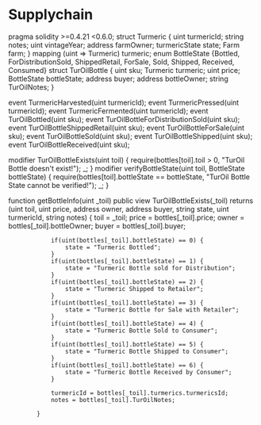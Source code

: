 # Supplychain
pragma solidity >=0.4.21 <0.6.0;
struct Turmeric {
    uint turmericId;
    string notes;
    uint vintageYear;
    address farmOwner;
    turmericState state;
    Farm farm;
}
mapping (uint => Turmeric) turmeric;
enum BottleState {Bottled, ForDistributionSold, ShippedRetail, ForSale,  Sold, Shipped, Received, Consumed}
struct TurOilBottle {
    uint sku;
    Turmeric turmeric;
    uint price;
    BottleState bottleState;
    address buyer;
    address bottleOwner;
    string TurOilNotes;
}

event TurmericHarvested(uint turmericId);
event TurmericPressed(uint turmericId);
event TurmericFermented(uint turmericId);
event TurOilBottled(uint sku);
event TurOilBottleForDistributionSold(uint sku);
event TurOilBottleShippedRetail(uint sku);
event TurOilBottleForSale(uint sku);
event TurOilBottleSold(uint sku);
event TurOilBottleShipped(uint sku);
event TurOilBottleReceived(uint sku);

modifier TurOilBottleExists(uint toil) {
    require(bottles[toil].toil > 0, "TurOil Bottle doesn't exist!");
    _;
}
modifier verifyBottleState(uint toil, BottleState bottleState) {
    require(bottles[toil].bottleState == bottleState, "TurOil Bottle State cannot be verified!");
    _;
}

function getBottleInfo(uint _toil) public view 
			TurOilBottleExists(_toil)
			returns (uint toil, uint price, address owner, address buyer, string state, uint turmericId, string notes) {
				toil = _toil;
				price = bottles[_toil].price;
				owner = bottles[_toil].bottleOwner;
				buyer = bottles[_toil].buyer;
				
				if(uint(bottles[_toil].bottleState) == 0) {
					state = "Turmeric Bottled";
				}
				if(uint(bottles[_toil].bottleState) == 1) {
					state = "Turmeric Bottle sold for Distribution";
				}
				if(uint(bottles[_toil].bottleState) == 2) {
					state = "Turmeric Shipped to Retailer";
				}
				if(uint(bottles[_toil].bottleState) == 3) {
					state = "Turmeric Bottle for Sale with Retailer";
				}
				if(uint(bottles[_toil].bottleState) == 4) {
					state = "Turmeric Bottle Sold to Consumer";
				}
				if(uint(bottles[_toil].bottleState) == 5) {
					state = "Turmeric Bottle Shipped to Consumer";
				}
				if(uint(bottles[_toil].bottleState) == 6) {
					state = "Turmeric Bottle Received by Consumer";
				}
				
				turmericId = bottles[_toil].turmerics.turmericsId;
				notes = bottles[_toil].TurOilNotes;
				
			}